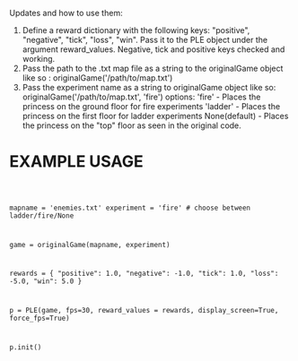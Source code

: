 Updates and how to use them:

1. Define a reward dictionary with the following keys: "positive", "negative", "tick", "loss", "win". Pass it to the PLE object under the argument reward_values. Negative, tick and positive keys checked and working.
2. Pass the path to the .txt map file as a string to the originalGame object like so : originalGame('/path/to/map.txt')
3. Pass the experiment name as a string to originalGame object like so: originalGame('/path/to/map.txt', 'fire')
options:
'fire' - Places the princess on the ground floor for fire experiments
'ladder' - Places the princess on the first floor for ladder experiments
None(default) - Places the princess on the "top" floor as seen in the original code.

# EXAMPLE USAGE

<code>

mapname = 'enemies.txt'
experiment = 'fire' # choose between ladder/fire/None

game = originalGame(mapname, experiment)

rewards = {
    "positive": 1.0,
    "negative": -1.0,
    "tick": 1.0,
    "loss": -5.0,
    "win": 5.0
}

p = PLE(game, fps=30, reward_values = rewards, display_screen=True, force_fps=True)

p.init()

</code>
